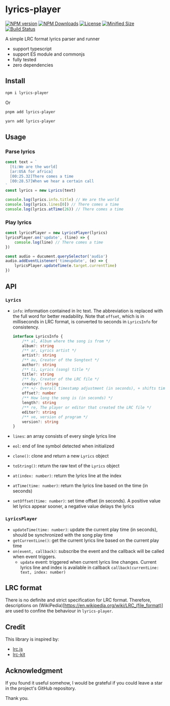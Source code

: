 # lyrics-player

[![NPM version][npm-image]][npm-url] [![NPM Downloads][npm-download]][npm-url] [![License][license]][license-url] [![Minified Size][minified-size]][npm-url] [![Build Status][build-status]][github-actions]

A simple LRC format lyrics parser and runner

- support typescript
- support ES module and commonjs
- fully tested
- zero dependencies

## Install

```sh
npm i lyrics-player
```

Or

```sh
pnpm add lyrics-player
```

```sh
yarn add lyrics-player
```

## Usage

### Parse lyrics

```js
const text = `
  [ti:We are the world]
  [ar:USA for africa]
  [00:25.32]There comes a time
  [00:28.57]When we hear a certain call
`
const lyrics = new Lyrics(text)

console.log(lyrics.info.title) // We are the world
console.log(lyrics.lines[0]) // There comes a time
console.log(lyrics.atTime(26)) // There comes a time
```

### Play lyrics

```js
const lyricsPlayer = new LyricsPlayer(lyrics)
lyricsPlayer.on('update', (line) => {
    console.log(line) // There comes a time
})

const audio = ducument.querySelector('audio')
audio.addEventListener('timeupdate', (e) => {
    lyricsPlayer.updateTime(e.target.currentTime)
})
```

## API

### `Lyrics`

- `info`: information contained in lrc text. The abbreviation is replaced with the full word for better readability. Note that `offset`, which is in milliseconds in LRC format, is converted to seconds in `LyricsInfo` for consistency.

    ```ts
    interface LyricsInfo {
        /** al, Album where the song is from */
        album?: string
        /** ar, Lyrics artist */
        artist?: string
        /** au, Creator of the Songtext */
        author?: string
        /** ti, Lyrics (song) title */
        title?: string
        /** by, Creator of the LRC file */
        creator?: string
        /** +/- Overall timestamp adjustment (in seconds), + shifts time up, - shifts down i.e. A positive value let lyrics appear sooner, a negative value delays the lyrics */
        offset?: number
        /** How long the song is (in seconds) */
        length?: string
        /** re, The player or editor that created the LRC file */
        editor?: string
        /** ve, version of program */
        version?: string
    }
    ```

- `lines`: an array consists of every single lyrics line
- `eol`: end of line symbol detected when initialized
- `clone()`: clone and return a new `Lyrics` object
- `toString()`: return the raw text of the `Lyrics` object
- `at(index: number)`: return the lyrics line at the index
- `atTime(time: number)`: return the lyrics line based on the time (in seconds)
- `setOffset(time: number)`: set time offset (in seconds). A positive value let lyrics appear sooner, a negative value delays the lyrics

### `LyricsPlayer`

- `updateTime(time: number)`: update the current play time (in seconds), should be synchronized with the song play time
- `getCurrentLine()`: get the current lyrics line based on the current play time
- `on(event, callback)`: subscribe the event and the callback will be called when event triggers. 
    - `update` event: triggered when current lyrics line changes. Current lyrics line and index is available in callback `callback(currentLine: text, index: number)`

## LRC format

There is no definite and strict specification for LRC format. Therefore, descriptions on (WikiPedia)[https://en.wikipedia.org/wiki/LRC_(file_format)] are used to confine the behaviour in `lyrics-player`.

## Credit
This library is inspired by:
- [lrc.js](https://www.npmjs.com/package/lrc.js)
- [lrc-kit](https://www.npmjs.com/package/lrc-kit)

## Acknowledgment

If you found it useful somehow, I would be grateful if you could leave a star in the project's GitHub repository.

Thank you.

[npm-url]: https://www.npmjs.com/package/lyrics-player
[npm-image]: https://badge.fury.io/js/lyrics-player.svg
[npm-download]: https://img.shields.io/npm/dw/lyrics-player
[license]: https://img.shields.io/github/license/Clarkkkk/lyrics-player
[license-url]: https://github.com/Clarkkkk/lyrics-player/blob/main/LICENSE.md
[minified-size]: https://img.shields.io/bundlephobia/min/lyrics-player
[build-status]: https://img.shields.io/github/actions/workflow/status/Clarkkkk/lyrics-player/.github%2Fworkflows%2Fpublish.yml
[github-actions]: https://github.com/Clarkkkk/lyrics-player/actions
